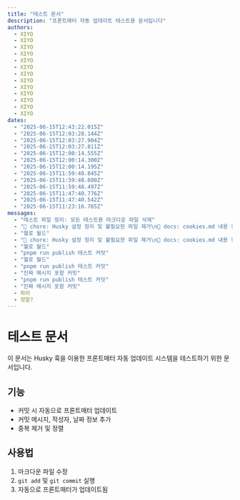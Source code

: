 ```yaml
---
title: "테스트 문서"
description: "프론트매터 자동 업데이트 테스트용 문서입니다"
authors:
  - XIYO
  - XIYO
  - XIYO
  - XIYO
  - XIYO
  - XIYO
  - XIYO
  - XIYO
  - XIYO
  - XIYO
  - XIYO
  - XIYO
  - XIYO
dates:
  - "2025-06-15T12:43:22.015Z"
  - "2025-06-15T12:03:28.144Z"
  - "2025-06-15T12:03:27.904Z"
  - "2025-06-15T12:03:27.811Z"
  - "2025-06-15T12:00:14.555Z"
  - "2025-06-15T12:00:14.300Z"
  - "2025-06-15T12:00:14.195Z"
  - "2025-06-15T11:59:48.845Z"
  - "2025-06-15T11:59:48.600Z"
  - "2025-06-15T11:59:48.497Z"
  - "2025-06-15T11:47:40.776Z"
  - "2025-06-15T11:47:40.542Z"
  - "2025-06-15T11:23:16.765Z"
messages:
  - "테스트 파일 정리: 모든 테스트용 마크다운 파일 삭제"
  - "🧹 chore: Husky 설정 정리 및 불필요한 파일 제거\n📝 docs: cookies.md 내용 정리 및 프론트매터 업데이트 로직 개선"
  - "헬로 월드"
  - "🧹 chore: Husky 설정 정리 및 불필요한 파일 제거\n📝 docs: cookies.md 내용 정리 및 프론트매터 업데이트 로직 개선"
  - "헬로 월드"
  - "pnpm run publish 테스트 커밋"
  - "헬로 월드"
  - "pnpm run publish 테스트 커밋"
  - "진짜 메시지 포함 커밋"
  - "pnpm run publish 테스트 커밋"
  - "진짜 메시지 포함 커밋"
  - 하이
  - 정말?
---
```

# 테스트 문서

이 문서는 Husky 훅을 이용한 프론트매터 자동 업데이트 시스템을 테스트하기 위한 문서입니다.

## 기능

- 커밋 시 자동으로 프론트매터 업데이트
- 커밋 메시지, 작성자, 날짜 정보 추가
- 중복 제거 및 정렬

## 사용법

1. 마크다운 파일 수정
2. `git add` 및 `git commit` 실행
3. 자동으로 프론트매터가 업데이트됨
